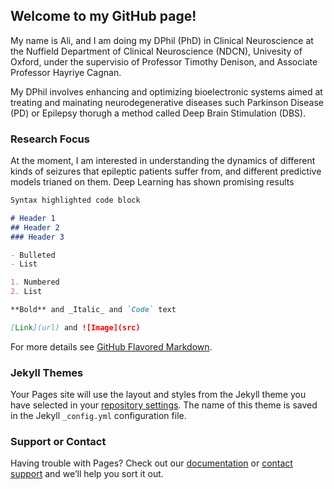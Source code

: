 ## Welcome to my GitHub page!

My name is Ali, and I am doing my DPhil (PhD) in Clinical Neuroscience at the Nuffield Department of Clinical Neuroscience (NDCN), Univesity of Oxford, under the supervisio of Professor Timothy Denison, and Associate Professor Hayriye Cagnan. 

My DPhil involves enhancing and optimizing bioelectronic systems aimed at treating and mainating neurodegenerative diseases such Parkinson Disease (PD) or Epilepsy thorugh a method called Deep Brain Stimulation (DBS). 

### Research Focus 

At the moment, I am interested in understanding the dynamics of different kinds of seizures that epileptic patients suffer from, and different predictive models trianed on them. Deep Learning has shown promising results 

```markdown
Syntax highlighted code block

# Header 1
## Header 2
### Header 3

- Bulleted
- List

1. Numbered
2. List

**Bold** and _Italic_ and `Code` text

[Link](url) and ![Image](src)
```

For more details see [GitHub Flavored Markdown](https://guides.github.com/features/mastering-markdown/).

### Jekyll Themes

Your Pages site will use the layout and styles from the Jekyll theme you have selected in your [repository settings](https://github.com/ali77sina/Page/settings/pages). The name of this theme is saved in the Jekyll `_config.yml` configuration file.

### Support or Contact

Having trouble with Pages? Check out our [documentation](https://docs.github.com/categories/github-pages-basics/) or [contact support](https://support.github.com/contact) and we’ll help you sort it out.
